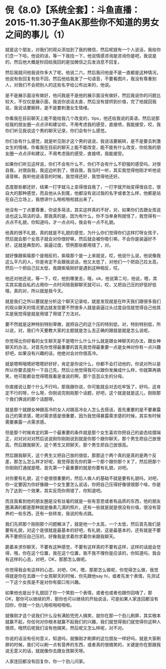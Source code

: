 # 倪《8.0》【系统全套】：斗鱼直播：2015-11.30子鱼AK那些你不知道的男女之间的事儿（1）

就是这个朋友，对我们的观众添加到了我的微信，然后呢就有一个人说话，我给你们念一下哈，他说的话，等一下我找一下，他说情感咨询是咨询你是吧，我说是的，然后他大概是秒回给我回的是加微信之后发消息不回复。

然后我就问他我说你多大了呢，他说二六，然后我问他是不是一直都是这种情况，他说有些回复有些不回，然后他给我发了一句语音，不要看图片，我没有尊重别人，对我们不会把别人的这些名字给公布出来的，他说。

是不是展示面没有做好，他问我是不是他的展示面没有做好，然后我说你的问题比较大，不仅仅是展示面，我说你说话太直，然后没有提供到价值，完了他就回我说，我说话要婉转，是不是要刺激女生情绪。

你看我在目前聊天上能不能给我几个改变的，tips，他还给我说的英语，然后说那给我的朋友圈一点点评和建议呗，不用考虑我的感受，直接喷，我能接受，哎，我你们听见我说这个男的聊天记录，你们会有什么感觉。

你们会有什么感觉，就是听见刚才这个男的说说，我说话要婉转，是不是要去刺激女生的情绪，你看我在目前的聊天上能不能改变，能不能有什么改变，你给我的朋友圈一点点评和建议，不用考虑我的感受，直接喷，我能接受。

如果你们听见这样说，你们不会有什么不，你们不会有什么不舒服的感受吗，对很自我，对很自我，我这边听到了，很自我，我当时一听，其实我觉得他刚才听他说语音嘛，我听他说语音的时候，我觉得还好，我觉得他还好。

态度那些都还好，结果一打字就马上变得很自我了，一打字就开始变得很自恋，很自大的那种感觉，而且他从头到尾，他都没有说过我的名字或者怎么样，他都是站在自己立场上，我想讲什么啪啦啪啦就出来了。

他没有一丁点要尊重，你说多简洁，其实这样真的不好，对，如果你们去跟女孩说话也这么简洁的话，那我真的是，因为有什么，你不当单身狗就怪了，我觉得有一点点不礼貌，你知道吗，才一点点吗，我会有一点不礼貌。

他真的很不礼貌，真的就是不礼貌的感觉，为什么你们觉得你们这样打呀女孩子，然后就会那个女孩子就会对你很好嘛，然后就会被你吸引嘛，不会你是装逼好不好，这就是典型的，装逼过度，惯例那些都用错了，对。

就好像跟紫瑜那个是相反的，紫瑜那个是一上来就说，哎，他说什么说，他说像我这么平凡的人，你是肯定不会跟我说话，他又太低了，对他们一个把自己拉太高，然后一个把自己拉太低，我跟紫瑜刚好是遇到这种相反，哎。

他还对他还说，等一下，哎，他到哪里去，哦，ok，他说第二句，他说，嗯，其实其实能自私的占用你一点时间陪我聊聊天就可以，哎，又把自己压的好低好低哦，真的对，所以就是我今天。

就是我们之所以要就是分析这个聊天记录哈，就是发现就是在昨天我们跟很多我们的观众聊天的情况里边就发现要不然很多人就是装逼过头过度自信就觉得自己他其实是我觉得是就是用错了用错了方法对。

要不然就是这种特别特别卑微，就把自己的这个压的特别低，对，特别特别低，所以说，对，我们今天要教大家的主题就是怎么去正确的跟就是就是怎么说呢。

你觉得比你好看的女生聊天是不是嗯什么什么什么就是跟女神聊天的办法，跟女神聊天的办法，对首先你觉得最重要的首先我觉得最重要一点是女神对你有一点兴趣好吧，如果没有兴趣的话，他绝对会对你很高冷。

就是嗯啊哦嗯好嗯嗯好好好，肯定是你说什么，你都不会打动他的，你说对所以是所以你要去提升一下自己先，然后让他觉得我可以跟你发展成什么样，你就算再搞笑，他可能都会觉得嗯我看是谁说的啊，那个芸芸众生的分母。

你直接说让那个什么不行吗，那我跟你说，你可能就会对去吃牢饭了，好吗，这肯定不行的呀，什么呀，你刚说完刚刚那个话题，好吧，这个就是就是这儿，刚刚那个我们俩说的那个话题呀。

就是那个就跟女神跟高冷的女人对跟高冷女人怎么去搭话，首先重要的是不要暴露自己的需求感，嗯对需求感是很重要，因为我觉得暴露需求感的时候，其实有时候需要暴露一点需求感。

但是那个时候肯定的第一个最重要的条件就是那个女生喜欢你把自己的姿态给摆端正，对对对对对然后说说刚你刚刚说到就是你那个跟你聊天，那个男生把自己放很高，然后跟我聊天，这个男生又把聊天，那个男生把自己放很高。

然后跟我聊天，这个男生又把自己放的很低，那那这个两个真的是真的是两个反差，那怎么怎么样才好呢，我觉得首先你的第一个那个跟你那个关了，然后把那个你刚刚打通就是嗯，首先第一个最重要的就是你要有礼貌，对吧。

对你要有礼貌，这个是很很重要的，然后人做人的基础不就是要有礼貌吗，对吧，你一定要因为你好像跟一个女生要怎么说话，你把自己压得好像很很那个啥，你是为了达到一个效果，其实反而你用错了，你知道吧。

而且我看到他的朋友圈是没有丝毫的就是一些有意思或者有品质的东西，他的朋友圈满满的都是那种就是像素几滴的照片，还有一些就是就是很没有价值，很没有营养的一些东西，还有一些转发，我说的有点跳。

我们先把那个刚刚那个问题解决了，就是他一个太高，一个太低，然后首先我们是要有礼貌，对这个是很就是最基本的好吧，有礼貌，这是最基本的，还有就是不要再不要把压自己压的，好像我是求着你求着你来跟我聊天。

跪着来求你聊天，不要有这种感觉，不要有这样真的不要有这样，这样的话就会觉得，哦，你在这个位置，我在这个位置，我不我不理你是应该的，你知道吗，我会有这样的心态，对吧，OK，那那怎么做呢。

你觉得我会有这样的心态，对吧，OK，嗯，那那怎么做呢，你觉得怎么做，我觉得就是你在去跟一个女孩聊天的时候，你先跟他say hi，或者先发个表情，先测试一下这个女孩是不是对你有窗口有兴趣。

如果他也是出于礼貌回了你一个笑脸一个表情，或者也或者也跟你回嗨了，那OK，那你可以继续的开，那你也可以继续的开始说话，可是如果人家连回都没有回你，你就一个劲儿啪啦啪啦啪啦。

就像刚才这个说我们什么没有满脸兜兜人搞笑，就你在那一个劲儿刷屏，其实根本就赢不起，你任何对你根本就赢不起我们的兴趣，我们就觉得我们就觉得你这种人很烦，哦然后呢我们没有他搞笑，然后呢又怎么样呢，对不对。

你说的话没有任何意义，知道吗，就像刚才刷屏的这位朋友一样好吗，就是大家刷屏的时候，我们可以刷一点有营养的东西，或者真的很搞笑的，关键是你在那跟我说无意义的话，就就像你去跟女孩聊天呀。

人家连回都没有回复你，你一个劲儿问家。